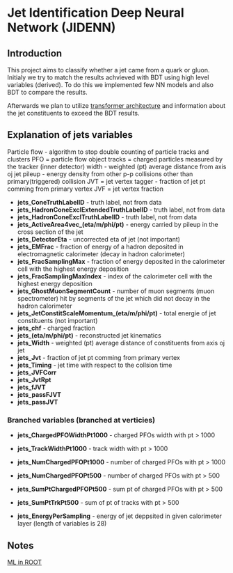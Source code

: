 # Jet Identification Deep Neural Network (JIDENN) 

## Introduction 
This project aims to classify whether a jet came from a quark or gluon. 
Initialy we try to match the results achvieved with BDT using high level variables (derived). 
To do this we implemented few NN models and also BDT to compare the results. 

Afterwards we plan to utilize [transformer architecture](https://arxiv.org/abs/1706.03762) and information about the jet constituents to exceed the BDT results.

## Explanation of jets variables
Particle flow - algorithm to stop double counting of particle tracks and clusters 
PFO = particle flow object
tracks = charged particles measured by the tracker (inner detector)
width - weighted (pt) average distance from axis oj jet
pileup - energy density from other p-p collisions other than primary(triggered) collision 
JVT = jet vertex tagger - fraction of jet pt comming from primary vertex 
JVF = jet vertex fraction

- **jets_ConeTruthLabelID** - truth label, not from data
- **jets_HadronConeExclExtendedTruthLabelID** - truth label, not from data
- **jets_HadronConeExclTruthLabelID** - truth label, not from data
- **jets_ActiveArea4vec_(eta/m/phi/pt)** - energy carried by pileup in the cross section of the jet
- **jets_DetectorEta** - uncorrected eta of jet (not important)
- **jets_EMFrac** - fraction of energy of a hadron deposited in electromagnetic calorimeter (decay in hadron calorimeter)
- **jets_FracSamplingMax** - fraction of energy deposited in the calorimeter cell with the highest energy deposition
- **jets_FracSamplingMaxIndex** - index of the calorimeter cell with the highest energy deposition
- **jets_GhostMuonSegmentCount** - number of muon segments (muon spectrometer) hit by segments of the jet which did not decay in the hadron calorimeter
- **jets_JetConstitScaleMomentum_(eta/m/phi/pt)** - total energie of jet constituents (not important)
- **jets_chf** - charged fraction
- **jets_(eta/m/phi/pt)** - reconstructed jet kinematics
- **jets_Width** - weighted (pt) average distance of constituents from axis oj jet
- **jets_Jvt** - fraction of jet pt comming from primary vertex 
- **jets_Timing** - jet time with respect to the collsion time
- **jets_JVFCorr**
- **jets_JvtRpt**
- **jets_fJVT**
- **jets_passFJVT**
- **jets_passJVT**

### Branched variables (branched at verticies)
- **jets_ChargedPFOWidthPt1000** - charged PFOs width with pt > 1000
- **jets_TrackWidthPt1000** - track width with pt > 1000
- **jets_NumChargedPFOPt1000** - number of charged PFOs with pt > 1000
- **jets_NumChargedPFOPt500** - number of charged PFOs with pt > 500
- **jets_SumPtChargedPFOPt500** - sum pt of charged PFOs with pt > 500
- **jets_SumPtTrkPt500** - sum of pt of tracks with pt > 500

- **jets_EnergyPerSampling** - energy of jet deppsited in given calorimeter layer (length of variables is 28)


## Notes

[ML in ROOT](https://root.cern/manual/tmva/)